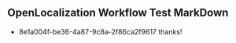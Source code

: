 ## OpenLocalization Workflow Test MarkDown
* 8e1a004f-be36-4a87-9c8a-2f86ca2f9617 thanks!

<!--HONumber=Aug16_HO3-->


